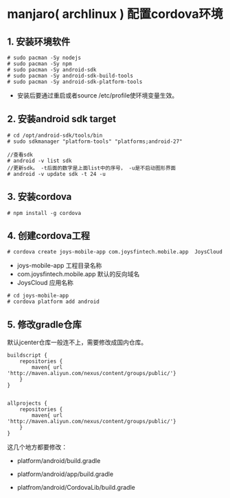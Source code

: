 # manjaro( archlinux ) 配置cordova环境
## 1. 安装环境软件
```
# sudo pacman -Sy nodejs
# sudo pacman -Sy npm
# sudo pacman -Sy android-sdk
# sudo pacman -Sy android-sdk-build-tools
# sudo pacman -Sy android-sdk-platform-tools
```
* 安装后要通过重启或者source /etc/profile使环境变量生效。

## 2. 安装android sdk target
```
# cd /opt/android-sdk/tools/bin
# sudo sdkmanager "platform-tools" "platforms;android-27"

//查看sdk
# android -v list sdk
//更新sdk。 -t后面的数字是上面list中的序号， -u是不启动图形界面
# android -v update sdk -t 24 -u
```
## 3. 安装cordova
```
# npm install -g cordova
```
## 4. 创建cordova工程
```
# cordova create joys-mobile-app com.joysfintech.mobile.app  JoysCloud
```
* joys-mobile-app 工程目录名称
* com.joysfintech.mobile.app 默认的反向域名
* JoysCloud 应用名称

```
# cd joys-mobile-app
# cordova platform add android
```
## 5. 修改gradle仓库
默认jcenter仓库一般连不上，需要修改成国内仓库。
```
buildscript {
    repositories {
        maven{ url 'http://maven.aliyun.com/nexus/content/groups/public/'}
    }
}


allprojects {
    repositories {
        maven{ url 'http://maven.aliyun.com/nexus/content/groups/public/'}
    }
}
```
这几个地方都要修改：

* platform/android/build.gradle

* platform/android/app/build.gradle

* platfrom/android/CordovaLib/build.gradle

